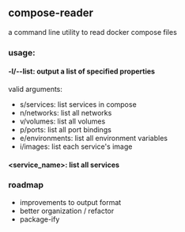## compose-reader

a command line utility to read docker compose files

### usage:

#### -l/--list: output a list of specified properties

valid arguments:
- s/services: list services in compose
- n/networks: list all networks
- v/volumes: list all volumes
- p/ports: list all port bindings
- e/environments: list all environment variables
- i/images: list each service's image

#### <service_name>: list all services

### roadmap

* improvements to output format
* better organization / refactor
* package-ify 
